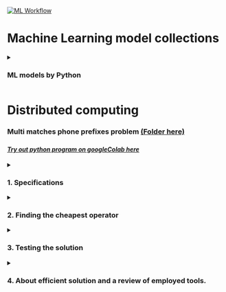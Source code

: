[![ML Workflow](https://github.com/caeltarifa/Portfolio_collections/actions/workflows/main.yml/badge.svg?branch=main)](https://github.com/caeltarifa/Portfolio_collections/actions/workflows/main.yml)

# Machine Learning model collections
 <details>
    <summary><h3>ML models by Python</h3></summary>
    <p>

 - **Predictions**
 - **Classification**
 - **Clustering**
 - **Linear classification**

    </p>

  </details>

# Distributed computing 

### Multi matches phone prefixes problem [(Folder here)](https://github.com/caeltarifa/Portfolio_collections/tree/main/CheapestOperator_py)
### <h4> [*Try out python program on googleColab here*](https://colab.research.google.com/drive/1b6yQSDVvUD8KxADdzCJJXfkTeAZi5HGJ?usp=sharing) </h4>

<details>
<summary><h3> 1. Specifications </h3></summary>
<p>

### **Code programming is used to solve and test these problem features**

* It is given price lists including price per minute for different phone number prefixes.
* When several prefixes match the same number, the longest one should be used.
* If a price list does not include a certain prefix you cannot use that operator to dial numbers starting with that prefix.
* Assume that each price list can have thousands of entries but they will all fit together in memory.
* Telephone numbers should be inputted in the same format as in price lists, for example “68123456789”.
* Handle any number of price lists (operators) and then can calculate which operator that is cheapest for a certain number. Find the cheapest operator for that number.
* Data format of operators' price list. The left column represents the telephone prefix (country + area code) and the right column represents the operators price per minute for a number starting with that prefix.
        
    | Prefix  | Price |
    |-------|-------------|
    |  46732 | 1.1         |
    | 46732 | 	 1.1       |
    | 46	  | 0.17        |
    | 4620	 | 0.0         |
    | 468	  | 0.15        |
</p>
</details>




<details>
<summary><h3> 2. Finding the cheapest operator </h3> </summary>
<p>
 
[[*Code for solution*]](https://github.com/caeltarifa/Portfolio_collections/blob/main/CheapestOperator_py/CheapestOperator.py)
 
A class to find the cheapest operator for a given telephone number. The class takes a telephone number and a SparkContext object during initialization, and loads price lists for each operator into a dictionary. The class then finds the cheapest operator for the given telephone number based on the longest matching prefix.

### **Requirements** <br>
This code requires PySpark to be installed. PySpark is the Python API for Apache Spark, which is a fast and general-purpose cluster computing system.

### **Usage** <br>
Instantiate a CheapestOperator object with a telephone number and a SparkContext object:

````python
from pyspark import SparkContext

number = "4673212345"
sc = SparkContext("local", "CheapestOperator")
operators_url = {
    'OperatorA':'./op_a.txt',
    'OperatorB':'./op_b.txt',
    'OperatorC':'./op_c.txt',
}
obj = CheapestOperator(number, sc)
obj.setup_dataset(operators_url)
print(obj.cheapest_operator()) # prints Cheapest operator and its price "Operator A 1.1"
sc.stop()
````
The ``operators_url`` dictionary should map operator names to the file paths of their price lists. Each price list file should contain lines with the format ``prefix price``, where ``prefix`` is a telephone number prefix and ``price`` is the price for that prefix.

### **Methods** <br>

``__init__(self, number:str, sc: SparkContext)``
The constructor for the CheapestOperator class. Takes a telephone number and a SparkContext object as arguments.

``setup_dataset(self, operators_url:dict)``
Loads the price lists for each operator into a dictionary. The ``operators_url`` dictionary should map operator names to the file paths of their price lists. Each price list file should contain lines with the format ``prefix price``, where ``prefix`` is a telephone number prefix and price is the price for that prefix.

``update_prefix_prices(self, operator_data_file)``
Updates ``self.prefix_prices_op`` with the prices from a new operator. The new operator's price list is passed as an RDD in the format ``prefix price operator``. For each prefix in the new price list, the function checks if the prefix is already in ``self.prefix_prices_op``, and if so, updates the cheapest price and operator. If the prefix is not already in ``self.prefix_prices_op``, the function adds the prefix and price to the dictionary.

``cheapest_operator(self)``
Finds the cheapest operator for the given telephone number based on the longest matching prefix. Returns the name of the cheapest operator and the price for the longest matching prefix. If no matching prefix is found, returns a message indicating that no operator was found for the given number.
</p>
</details>


<details>
<summary><h3> 3. Testing the solution </h3></summary>
<p>
 
 [[*Testing solution code*]](https://github.com/caeltarifa/Portfolio_collections/blob/main/CheapestOperator_py/CheapestOperator_test.py)

This code contains unit tests for the CheapestOperator class using PySpark. The tests cover different cases to ensure that the function cheapest_operator() returns the expected results for different input scenarios.

### **Prerequisites** <br>
In order to run these tests, you need to have ``PySpark`` and ``unittest`` installed in your environment.

### **Running the tests** <br>
To run the tests, simply execute the following command:
```python
python CheapestOperator_test.py
```

### **Test cases** <br>
The following test cases are included:
* ``test_cheapest_operator() ``: Tests the case where the cheapest operator is found for a valid phone number.
* ``test_invalid_number() ``: Tests the case where no operator is found for an invalid phone number.
* ``test_operator_B_only() ``: Tests the case where only one operator is available in the dataset.
* ``test_longest_prefix() ``: Tests the case where the longest prefix is chosen over the cheapest price.
* ``test_multiple_operators_same_price() ``: Tests the case where multiple operators have the same price for a given prefix.
* ``test_single_operator_single_prefix() ``: Tests the case where only one operator is available for a given prefix.
* ``test_single_operator_multiple_prefixes() ``: Tests the case where one operator has multiple prefixes in the dataset.
* ``test_same_price_different_operator() ``: Tests the case where different operators have the same price for a given prefix.
* ``test_case_insensitive_dict() ``: Tests the case where the operator keys are case-insensitive.

### **Data sources** <br>
The input datasets for the tests are stored in the following files:

  op_a.txt: Dataset for Operator A <br>
  op_b.txt: Dataset for Operator B <br>
  op_c.txt: Dataset for Operator C <br>

</p>
</details>



<details>
<summary><h3> 4. About efficient solution and a review of employed tools. </h3></summary>
<p>

 Severals approaches have been considerated when looking up a solution for the solution:
* Many operators and their lists of massive prefixes and prices
* Recurring matches by a given number in the operator's list (considering thousands of matches)
* When each operator serves the same prefix, repetitive matches with a large quantity of prefixes occur.

Below is showed the technological pertinence in order to solve it, considering in-memory processing:

| Tool                                | Examination                                                                                                                                                                                                                                                                                                                                                                                                                                                                                                                                                                                                                                               |
|-------------------------------------|-----------------------------------------------------------------------------------------------------------------------------------------------------------------------------------------------------------------------------------------------------------------------------------------------------------------------------------------------------------------------------------------------------------------------------------------------------------------------------------------------------------------------------------------------------------------------------------------------------------------------------------------------------------|
| PySpark API                         | Spark provides in-memory processing of data, allowing to run much faster than traditional big data processing framework.                                                                                                                                                                                                                                                                                                                                                                                                                                                                                                                                  |
| RDD (Resilient Distributed Dataset) | RDD has become the primary programming interface for working with semi-structured as well as structured data. Though RDD is one way to acchieve the solution for large dataset, there is also another tool as DataFrame which is queried by spark SQL. A contrastion to decide one road consists selecting the first one because the problem contains no any prioritization over data structure and/or data relations. Thereby, it is not neccesary to think about SQL here with dataFrame method. <br/><br/> Finally, RDDs are immutable, partitioned collections of records that can be processed in parallel across a distributed cluster of machines. |

### But, why to need a processing in parallel across a distributed cluster of machines for massive data?
Seeking for a response, I'd reference this paper ["MapReduce: Simplified Data Processing on Large Clusters"](https://research.google.com/archive/mapreduce-osdi04.pdf). The paper highlights the benefits of parallel processing across a cluster of machines, such as

1. Performance: **Parallel processing across a cluster of machines can help to reduce the time it takes to analyze large datasets**
2. Scalability
3. Fault tolerance
4. Flexibility

 
</p>
</details>


